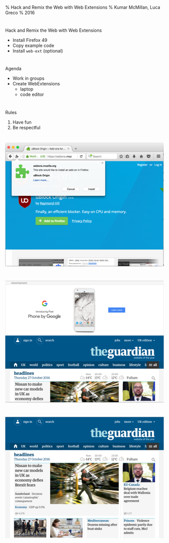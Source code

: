 % Hack and Remix the Web with Web Extensions
% Kumar McMillan, Luca Greco
% 2016

#

Hack and Remix the Web with Web Extensions

* Install Firefox 49
* Copy example code
* Install `web-ext` (optional)

#

Agenda

* Work in groups
* Create WebExtensions
  * laptop
  * code editor

#

Rules

1. Have fun
2. Be respectful

# ![Install add-on](images/install-addon.png)

# ![The guardian with ads](images/guardian-with-ads.png)

# ![The guardian without ads](images/guardian-without-ads.png)
